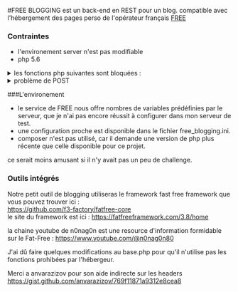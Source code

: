 #FREE BLOGGING
est un back-end en REST pour un blog.
compatible avec l'hébergement des pages perso de l'opérateur français [FREE](https://www.free.fr)



### Contraintes
* l'environement server n'est pas modifiable
* php 5.6 
<details>
 <summary> les fonctions php suivantes sont bloquées : </summary>
 
| -                | -                    | -                | -                     |
| :---:            | :---:                | :---:            | :---:                 |
| chown            | chmod                | get_current_user | php_uname             |
| putenv           | set_time_limit       | getmyuid         | getmypid              |
| dl               | ini_alter            | ini_restore      | realpath              |
| tmpfile          | link                 | shell_exec       | proc_open             |
| chroot           | sleep                | usleep           | umask                 |
| set_include_path | restore_include_path | ini_set          | exec                  |
| passthru         | system               | popen            | pclose                |
| leak             | mysql_list_dbs       | listen           | chgrp                 |
| disk_total_space | disk_free_space      | rmdir            | openlog               |
| closelog         | syslog               | flock            | socket_create_listen  |
| socket_accept    | socket_listen        | symlink          | setlocale             |
| imagerotate      | -                    | -                | -                     |

[Source](https://assistance.free.fr/articles/pages-perso-php-et-fonctions-desactivees-chez-free-653)
</details>
<details><summary>  problème de POST </summary>
    Il est impossible d'utiliser les requêtes POST en RAW.
Car celà provoque l'affichage d'une erreur serveur lié à la deprecation de la fonctionnalité d'auto-remplissage des post raw avec un body vides, erreur qui apparait même quand la requête à un body non vide.
les autre requêtes GET, PUT, PATCH, DELETE ne sont pas affectées par ce problème n'est qu'une erreur de configuration du serveur, erreur pardonnable, les API REST n'étaient pas à la mode lors de la mise en ligne des serveurs.

celà pourrait être corrigé en ajoutant la ligne 
always_populate_raw_post_data = -1
dans le php.ini du serveur et un redémarrage.
Mais le esrvice de gestion des pages persos de FREE ne répond pas au demandes des utilisateurs on vas devoir se passer de cette solution.
</details>



###L'environement 
- le service de FREE nous offre nombres de variables prédéfinies par le serveur, que je n'ai pas encore réussit à configurer dans mon serveur de test.
- une configuration proche est disponible dans le fichier free_blogging.ini.
- composer n'est pas utilisé, car il demande une version de php plus récente que celle disponible pour ce projet.


ce serait moins amusant si il n'y avait pas un peu de challenge.
### Outils intégrés
Notre petit outil de blogging utiliseras le framework fast free framework que vous pouvez trouver ici :<br />
 https://github.com/f3-factory/fatfree-core <br />
le site du framework est ici :
https://fatfreeframework.com/3.8/home <br />

la chaine youtube de n0nag0n est une resource d'information formidable sur le Fat-Free :
https://www.youtube.com/@n0nag0n80 <br />

J'ai dû faire quelques modifications au base.php pour qu'il n'utilise pas les fonctions prohibées par l'hébergeur.<br />

Merci a anvarazizov pour son aide indirecte sur les headers
https://gist.github.com/anvarazizov/769f11871a9312e8cea8 
